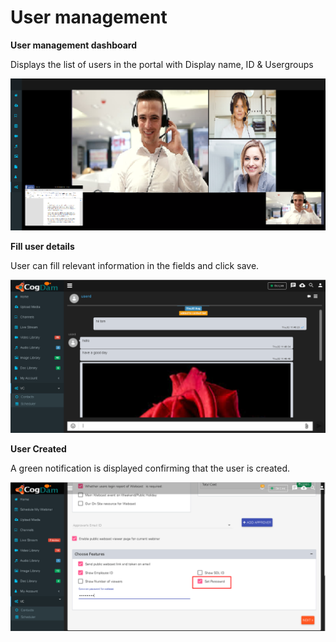 # User management

**User management dashboard**

Displays the list of users in the portal with Display name, ID & Usergroups

![](../../.gitbook/assets/image%20%28125%29.png)

**Fill user details**

User can fill relevant information in the fields and click save.

![](../../.gitbook/assets/image%20%2826%29.png)

**User Created**

A green notification is displayed confirming that the user is created.

![](../../.gitbook/assets/image%20%28124%29.png)


